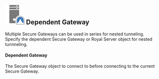 ## ![](/r2022/images/RoyalTS/Application/SVG_PageSecureGateway_32.svg#img_header) Dependent Gateway
Multiple Secure Gateways can be used in series for nested tunneling. Specify the dependent Secure Gateway or Royal Server object for nested tunnneling.

#### Dependent Gateway
The Secure Gateway object to connect to before connecting to the current Secure Gateway.

